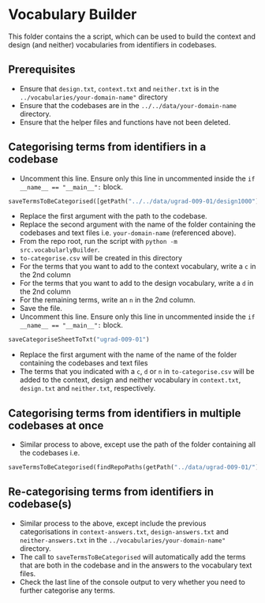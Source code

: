 # Vocabulary Builder

This folder contains the a script, which can be used to build the context and design (and neither) vocabularies from identifiers in codebases.

## Prerequisites

- Ensure that `design.txt`, `context.txt` and `neither.txt` is in the `../vocabularies/your-domain-name"` directory
- Ensure that the codebases are in the `../../data/your-domain-name` directory.
- Ensure that the helper files and functions have not been deleted.

## Categorising terms from identifiers in a codebase

- Uncomment this line. Ensure only this line in uncommented inside the `if __name__ == "__main__":` block.

```python
saveTermsToBeCategorised([getPath("../../data/ugrad-009-01/design1000")], "ugrad-009-01")
```

- Replace the first argument with the path to the codebase.
- Replace the second argument with the name of the folder containing the codebases and text files i.e. `your-domain-name` (referenced above).
- From the repo root, run the script with `python -m src.vocabularlyBuilder`.
- `to-categorise.csv` will be created in this directory
- For the terms that you want to add to the context vocabulary, write a `c` in the 2nd column
- For the terms that you want to add to the design vocabulary, write a `d` in the 2nd column
- For the remaining terms, write an `n` in the 2nd column.
- Save the file.
- Uncomment this line. Ensure only this line in uncommented inside the `if __name__ == "__main__":` block.

```python
saveCategoriseSheetToTxt("ugrad-009-01")
```

- Replace the first argument with the name of the name of the folder containing the codebases and text files
- The terms that you indicated with a `c`, `d` or `n` in `to-categorise.csv` will be added to the context, design and neither vocabulary in `context.txt`, `design.txt` and `neither.txt`, respectively.

## Categorising terms from identifiers in multiple codebases at once

- Similar process to above, except use the path of the folder containing all the codebases i.e.

```python
saveTermsToBeCategorised(findRepoPaths(getPath("../data/ugrad-009-01/")), "ugrad-009-01")
```

## Re-categorising terms from identifiers in codebase(s)

- Similar process to the above, except include the previous categorisations in `context-answers.txt`, `design-answers.txt` and `neither-answers.txt` in the `../vocabularies/your-domain-name"` directory.
- The call to `saveTermsToBeCategorised` will automatically add the terms that are both in the codebase and in the answers to the vocabulary text files.
- Check the last line of the console output to very whether you need to further categorise any terms.
